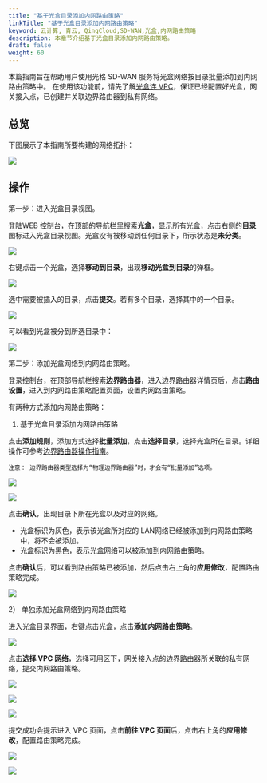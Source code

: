 ```yaml
---
title: "基于光盒目录添加内网路由策略"
linkTitle: "基于光盒目录添加内网路由策略"
keyword: 云计算, 青云, QingCloud,SD-WAN,光盒,内网路由策略
description: 本章节介绍基于光盒目录添加内网路由策略。
draft: false
weight: 60
---
```



本篇指南旨在帮助用户使用光格 SD-WAN 服务将光盒网络按目录批量添加到内网路由策略中。 在使用该功能前，请先了解[光盒连 VPC](../cpe_connect_vpc)，保证已经配置好光盒，网关接入点，已创建并关联边界路由器到私有网络。

## 总览

下图展示了本指南所要构建的网络拓扑：

![](../../_images/cpe_connect_vpc_topology.png)

## 操作

第一步：进入光盒目录视图。

登陆WEB 控制台，在顶部的导航栏里搜索**光盒**，显示所有光盒，点击右侧的**目录**图标进入光盒目录视图。光盒没有被移动到任何目录下，所示状态是**未分类**。

![](../../_images/cpe_directory1.png)

右键点击一个光盒，选择**移动到目录**，出现**移动光盒到目录**的弹框。

![](../../_images/cpe_directory2.png)

选中需要被插入的目录，点击**提交**。若有多个目录，选择其中的一个目录。

![](../../_images/cpe_directory3.png)

可以看到光盒被分到所选目录中：

![](../../_images/cpe_directory4.png)

第二步：添加光盒网络到内网路由策略。

登录控制台，在顶部导航栏搜索**边界路由器**，进入边界路由器详情页后，点击**路由设置**，进入到内网路由策略配置页面，设置内网路由策略。

有两种方式添加内网路由策略：

1) 基于光盒目录添加内网路由策略

点击**添加规则**，添加方式选择**批量添加**，点击**选择目录**，选择光盒所在目录。详细操作可参考[边界路由器操作指南](../../../../../network/border_router/manual/border_user_guide)。

    注意： 边界路由器类型选择为“物理边界路由器”时，才会有“批量添加”选项。

![](../../_images/cpe_directory5.png)

![](../../_images/cpe_directory6.jpg)

点击**确认**，出现目录下所在光盒以及对应的网络。

- 光盒标识为灰色，表示该光盒所对应的 LAN网络已经被添加到内网路由策略中，将不会被添加。
- 光盒标识为黑色，表示光盒网络可以被添加到内网路由策略。

点击**确认**后，可以看到路由策略已被添加，然后点击右上角的**应用修改**，配置路由策略完成。

![](../../_images/cpe_directory7.jpg)

2） 单独添加光盒网络到内网路由策略

进入光盒目录界面，右键点击光盒，点击**添加内网路由策略**。

![](../../_images/cpe_directory8.jpg)

点击**选择 VPC 网络**，选择可用区下，网关接入点的边界路由器所关联的私有网络，提交内网路由策略。

![](../../_images/cpe_directory9.jpg)

![](../../_images/cpe_directory10.jpg)

![](../../_images/cpe_directory11.jpg)

提交成功会提示进入 VPC 页面，点击**前往 VPC 页面**后，点击右上角的**应用修改**，配置路由策略完成。

![](../../_images/cpe_directory12.jpg)

![](../../_images/cpe_directory13.jpg)
